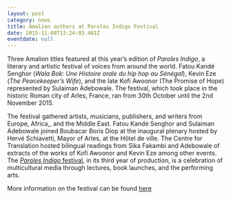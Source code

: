 ```yaml
---
layout: post
category: news
title: Amalion authors at Paroles Indigo Festival
date: 2015-11-09T13:24:03.481Z
eventdate: null
---
```

Three Amalion titles featured at this year’s edition of *Paroles Indigo*, a literary and artistic festival of voices from around the world. Fatou Kandé Senghor (*Wala Bok: Une Histoire orale du hip hop au Sénégal*), Kevin Eze (*The Peacekeeper’s Wife*), and the late Kofi Awoonor (The Promise of Hope) represented by Sulaiman Adebowale. The festival, which took place in the historic Roman city of Arles, France, ran from 30th October until the 2nd November 2015.

The festival gathered artists, musicians, publishers, and writers from Europe, Africa,, and the Middle East. Fatou Kandé Senghor and Sulaiman Adebowale joined Boubacar Boris Diop at the inaugural plenary hosted by Hervé Schiavetti, Mayor of Arles, at the Hôtel de ville. The Centre for Translation hosted bilingual readings from Sika Fakambi and Adebowale of extracts of the works of Kofi Awoonor and Kevin Eze among other events. The [*Paroles Indigo* festival](http://www.loiseauindigo.fr/wp-content/uploads/2015/10/PI_tract_8_pages_2015-2.pdf "paroles indigo"), in its third year of production, is a celebration of multicultural media through lectures, book launches, and the performing arts.

More information on the festival can be found [here](http://www.loiseauindigo.fr/wp-content/uploads/2015/10/PI_tract_8_pages_2015-2.pdf "paroles indigo")